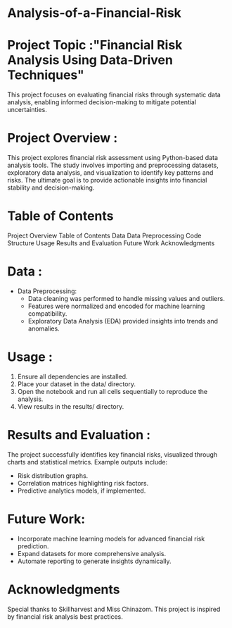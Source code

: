 # Analysis-of-a-Financial-Risk
# Project Topic :"Financial Risk Analysis Using Data-Driven Techniques"
This project focuses on evaluating financial risks through systematic data analysis, enabling informed decision-making to mitigate potential uncertainties.

# Project Overview :
This project explores financial risk assessment using Python-based data analysis tools. The study involves importing and preprocessing datasets, exploratory data analysis, and visualization to identify key patterns and risks. The ultimate goal is to provide actionable insights into financial stability and decision-making.

# Table of Contents
Project Overview
Table of Contents
Data
Data Preprocessing
Code Structure
Usage
Results and Evaluation
Future Work
Acknowledgments

# Data :
- Data Preprocessing:
   - Data cleaning was performed to handle missing values and outliers.
   - Features were normalized and encoded for machine learning compatibility.
   - Exploratory Data Analysis (EDA) provided insights into trends and anomalies.
# Usage :
1. Ensure all dependencies are installed.
2. Place your dataset in the data/ directory.
3. Open the notebook and run all cells sequentially to reproduce the analysis.
4. View results in the results/ directory.

# Results and Evaluation :
The project successfully identifies key financial risks, visualized through charts and statistical metrics. Example outputs include:

- Risk distribution graphs.
- Correlation matrices highlighting risk factors.
- Predictive analytics models, if implemented.

# Future Work:
- Incorporate machine learning models for advanced financial risk prediction.
- Expand datasets for more comprehensive analysis.
- Automate reporting to generate insights dynamically.

# Acknowledgments
Special thanks to Skillharvest and Miss Chinazom. This project is inspired by financial risk analysis best practices.

